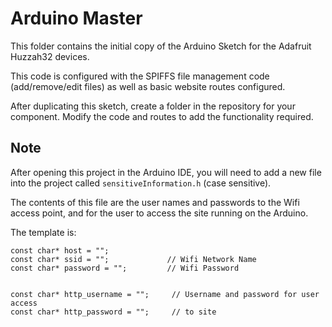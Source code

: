 # Arduino Master

This folder contains the initial copy of the Arduino Sketch for the Adafruit Huzzah32 devices.

This code is configured with the SPIFFS file management code (add/remove/edit files) as well as basic website routes configured.

After duplicating this sketch, create a folder in the repository for your component. Modify the code and routes to add the functionality required.

## Note

After opening this project in the Arduino IDE, you will need to add a new file into the project called `sensitiveInformation.h` (case sensitive).

The contents of this file are the user names and passwords to the Wifi access point, and for the user to access the site running on the Arduino.

The template is:

```
const char* host = "";
const char* ssid = "";             // Wifi Network Name
const char* password = "";         // Wifi Password


const char* http_username = "";     // Username and password for user access
const char* http_password = "";     // to site
```
